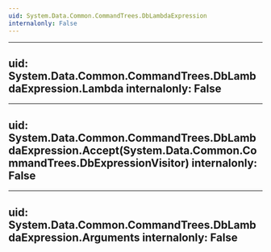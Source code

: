 ```yaml
---
uid: System.Data.Common.CommandTrees.DbLambdaExpression
internalonly: False
---
```


---
uid: System.Data.Common.CommandTrees.DbLambdaExpression.Lambda
internalonly: False
---

---
uid: System.Data.Common.CommandTrees.DbLambdaExpression.Accept(System.Data.Common.CommandTrees.DbExpressionVisitor)
internalonly: False
---

---
uid: System.Data.Common.CommandTrees.DbLambdaExpression.Arguments
internalonly: False
---
